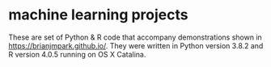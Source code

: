 # machine learning projects

These are set of Python & R code that accompany demonstrations shown in https://brianjmpark.github.io/. They were written in Python version 3.8.2 and R version 4.0.5 running on OS X Catalina. 
